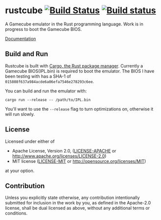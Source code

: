 # rustcube [![Build Status](https://travis-ci.org/msierks/rustcube.svg?branch=master)](https://travis-ci.org/msierks/rustcube) [![Build status](https://ci.appveyor.com/api/projects/status/ganyydat21is3coa/branch/master?svg=true)](https://ci.appveyor.com/project/msierks/rustcube/branch/master)

A Gamecube emulator in the Rust programming language. Work is in progress to boot the Gamecube BIOS.

[Documentation](http://msierks.github.io/rustcube/rustcube/)

## Build and Run

Rustcube is built with [Cargo, the Rust package manager](https://www.rust-lang.org/). Currently a Gamecube BIOS(IPL.bin) is required to boot the emulator. The BIOS I have been testing with has a SHA-1 of `015808f637a984acde6a06efa7546e278293c6ee`.

You can build and run the emulator with:

```
cargo run --release -- /path/to/IPL.bin
```

You'll want to use the `--release` flag to turn optimizations on, otherwise it will run slowly. 

## License

Licensed under either of

 * Apache License, Version 2.0, ([LICENSE-APACHE](LICENSE-APACHE) or http://www.apache.org/licenses/LICENSE-2.0)
 * MIT license ([LICENSE-MIT](LICENSE-MIT) or http://opensource.org/licenses/MIT)

at your option.

## Contribution

Unless you explicitly state otherwise, any contribution intentionally submitted for inclusion in the work by you, as defined in the Apache-2.0 license, shall be dual licensed as above, without any 
additional terms or conditions.
